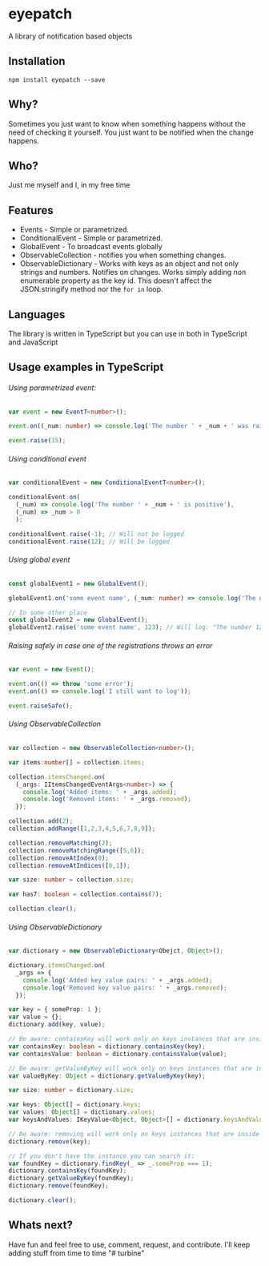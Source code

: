 # eyepatch
A library of notification based objects

## Installation
```
npm install eyepatch --save
```

## Why?
Sometimes you just want to know when something happens without the need of checking it yourself. You just want to be notified when the change happens.

## Who?
Just me myself and I, in my free time

## Features
- Events - Simple or parametrized.
- ConditionalEvent - Simple or parametrized.
- GlobalEvent - To broadcast events globally
- ObservableCollection - notifies you when something changes.
- ObservableDictionary - Works with keys as an object and not only strings and numbers. Notifies on changes. Works simply adding non enumerable property as the key id. This doesn't affect the JSON.stringify method nor the ```for in``` loop.

## Languages
The library is written in TypeScript but you can use in both in TypeScript and JavaScript

## Usage examples in TypeScript

###### Using parametrized event:
```Typescript
var event = new EventT<number>();

event.on((_num: number) => console.log('The number ' + _num + ' was raised'));

event.raise(15);
```

###### Using conditional event
```Typescript
var conditionalEvent = new ConditionalEventT<number>();

conditionalEvent.on(
  (_num) => console.log('The number ' + _num + ' is positive'),
  (_num) => _num > 0
  );

conditionalEvent.raise(-1); // Will not be logged
conditionalEvent.raise(12); // Will be logged
```

###### Using global event
```Typescript
const globalEvent1 = new GlobalEvent();

globalEvent1.on('some event name', (_num: number) => console.log('The number ' + _num + ' was raised'));

// In some other place
const globalEvent2 = new GlobalEvent();
globalEvent2.raise('some event name', 123); // Will log: "The number 123 was raised"
```

###### Raising safely in case one of the registrations throws an error
```Typescript
var event = new Event();

event.on(() => throw 'some error');
event.on(() => console.log('I still want to log'));

event.raiseSafe();
```

###### Using ObservableCollection
```Typescript
var collection = new ObservableCollection<number>();

var items:number[] = collection.items;

collection.itemsChanged.on(
  (_args: IItemsChangedEventArgs<number>) => {
    console.log('Added items: ' + _args.added);
    console.log('Removed items: ' + _args.removed);
  });

collection.add(2);
collection.addRange([1,2,3,4,5,6,7,8,9]);

collection.removeMatching(2);
collection.removeMatchingRange([5,6]);
collection.removeAtIndex(0);
collection.removeAtIndices([0,1]);

var size: number = collection.size;

var has7: boolean = collection.contains(7);

collection.clear();
```

###### Using ObservableDictionary
```Typescript
var dictionary = new ObservableDictionary<Obejct, Object>();

dictionary.itemsChanged.on(
  _args => {
    console.log('Added key value pairs: ' + _args.added);
    console.log('Removed key value pairs: ' + _args.removed);
  });

var key = { someProp: 1 };
var value = {};
dictionary.add(key, value);

// Be aware: containsKey will work only on keys instances that are inside the dictionary
var containsKey: boolean = dictionary.containsKey(key);
var containsValue: boolean = dictionary.containsValue(value);

// Be aware: getValueByKey will work only on keys instances that are inside the dictionary
var valueByKey: Object = dictionary.getValueByKey(key);

var size: number = dictionary.size;

var keys: Object[] = dictionary.keys;
var values: Object[] = dictionary.values;
var keysAndValues: IKeyValue<Object, Object>[] = dictionary.keysAndValues;

// Be aware: removing will work only on keys instances that are inside the dictionary
dictionary.remove(key);

// If you don't have the instance you can search it:
var foundKey = dictionary.findKey(_ => _.someProp === 1);
dictionary.containsKey(foundKey);
dictionary.getValueByKey(foundKey);
dictionary.remove(foundKey);

dictionary.clear();
```

## Whats next?
Have fun and feel free to use, comment, request, and contribute.
I'll keep adding stuff from time to time
"# turbine" 
